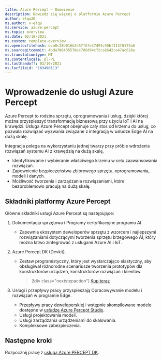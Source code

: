 ```yaml
---
title: Azure Percept — Omówienie
description: Dowiedz się więcej o platformie Azure Percept
author: elqu20
ms.author: v-elqu
ms.service: azure-percept
ms.topic: overview
ms.date: 02/18/2021
ms.custom: template-overview
ms.openlocfilehash: eca0c28b016b2e57f6fe47495c90bf113f0179a6
ms.sourcegitcommit: 4bda786435578ec7d6d94c72ca8642ce47ac628a
ms.translationtype: MT
ms.contentlocale: pl-PL
ms.lasthandoff: 03/16/2021
ms.locfileid: "103490113"
---
```

# <a name="introduction-to-azure-percept"></a>Wprowadzenie do usługi Azure Percept

Azure Percept to rodzina sprzętu, oprogramowania i usług, dzięki której można przyspieszyć transformację biznesową przy użyciu IoT i AI na krawędzi. Usługa Azure Percept obejmuje cały stos od krzemu do usług, co pozwala rozwiązać wyzwania związane z integracją w usłudze Edge AI na dużą skalę.  

Integracja polega na wykorzystaniu jednej twarzy przy próbie wdrożenia rozwiązań systemu AI z krawędzią na dużą skalę.

- Identyfikowanie i wybieranie właściwego krzemu w celu zaawansowania rozwiązań.
- Zapewnienie bezpieczeństwa zbiorowego sprzętu, oprogramowania, modeli i danych.
- Możliwość tworzenia i zarządzania rozwiązaniami, które bezproblemowo pracują na dużą skalę.

## <a name="components-of-azure-percept"></a>Składniki platformy Azure Percept

Główne składniki usługi Azure Percept są następujące:

1. Dokumentacja sprzętowa i Programy certyfikacyjne programu AI.

    - Zapewnia ekosystem deweloperów sprzętu z wzorcem i najlepszymi rozwiązaniami dotyczącymi tworzenia sprzętu brzegowego AI, który można łatwo zintegrować z usługami Azure AI i IoT.

2. Azure Percept DK (Devkit).

    - Zestaw programistyczny, który jest wystarczająco elastyczny, aby obsługiwał różnorodne scenariusze tworzenia prototypów dla konstruktorów urządzeń, konstruktorów rozwiązań i klientów.

        > [!div class="nextstepaction"]
        > [Kup teraz](https://go.microsoft.com/fwlink/p/?LinkId=2155270)

3. Usługi i przepływy pracy przyspieszają Opracowywanie modelu i rozwiązań w programie Edge.

    - Przepływy pracy deweloperskiej i wstępnie skompilowane modele dostępne w [usłudze Azure Percept Studio](https://go.microsoft.com/fwlink/?linkid=2135819).
    - Usługi projektowania modeli.
    - Usługi zarządzania urządzeniami do skalowania.
    - Kompleksowe zabezpieczenia.

## <a name="next-steps"></a>Następne kroki

Rozpocznij pracę z [usługą Azure PERCEPT DK](./overview-azure-percept-dk.md). 
